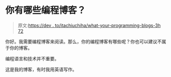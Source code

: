 # 你有哪些编程博客？

> 原文:[https://dev . to/itachiuchiha/what-your-programming-blogs-3h 72](https://dev.to/itachiuchiha/what-are-your-programming-blogs-3h72)

你好。我需要编程博客来阅读。那么，你的编程博客有哪些呢？你也可以建议不属于你的博客。

编程语言和技术并不重要。

这是我的博客，有时我用英语写作。